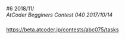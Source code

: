 #6 2018/11/  
*AtCoder Begginers Contest 040 2017/10/14*  
#####  
https://beta.atcoder.jp/contests/abc075/tasks       
